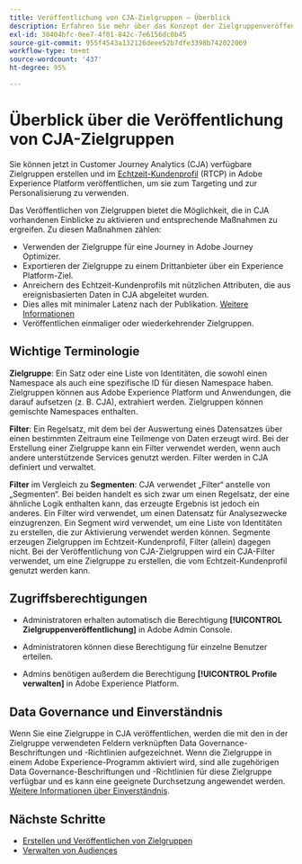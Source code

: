 ```yaml
---
title: Veröffentlichung von CJA-Zielgruppen – Überblick
description: Erfahren Sie mehr über das Konzept der Zielgruppenveröffentlichung in Customer Journey Analytics
exl-id: 30404bfc-0ee7-4f01-842c-7e6156dc0b45
source-git-commit: 955f4543a132126deee52b7dfe3398b742022069
workflow-type: tm+mt
source-wordcount: '437'
ht-degree: 95%

---
```


# Überblick über die Veröffentlichung von CJA-Zielgruppen

Sie können jetzt in Customer Journey Analytics (CJA) verfügbare Zielgruppen erstellen und im [Echtzeit-Kundenprofil](https://experienceleague.adobe.com/docs/experience-platform/profile/home.html?lang=de) (RTCP) in Adobe Experience Platform veröffentlichen, um sie zum Targeting und zur Personalisierung zu verwenden.

Das Veröffentlichen von Zielgruppen bietet die Möglichkeit, die in CJA vorhandenen Einblicke zu aktivieren und entsprechende Maßnahmen zu ergreifen. Zu diesen Maßnahmen zählen:

* Verwenden der Zielgruppe für eine Journey in Adobe Journey Optimizer.
* Exportieren der Zielgruppe zu einem Drittanbieter über ein Experience Platform-Ziel.
* Anreichern des Echtzeit-Kundenprofils mit nützlichen Attributen, die aus ereignisbasierten Daten in CJA abgeleitet wurden.
* Dies alles mit minimaler Latenz nach der Publikation. [Weitere Informationen](https://experienceleague.adobe.com/docs/analytics-platform/using/cja-components/audiences/publish.html?lang=en#latency)
* Veröffentlichen einmaliger oder wiederkehrender Zielgruppen.

## Wichtige Terminologie

**Zielgruppe**: Ein Satz oder eine Liste von Identitäten, die sowohl einen Namespace als auch eine spezifische ID für diesen Namespace haben. Zielgruppen können aus Adobe Experience Platform und Anwendungen, die darauf aufsetzen (z. B. CJA), extrahiert werden. Zielgruppen können gemischte Namespaces enthalten.

**Filter**: Ein Regelsatz, mit dem bei der Auswertung eines Datensatzes über einen bestimmten Zeitraum eine Teilmenge von Daten erzeugt wird. Bei der Erstellung einer Zielgruppe kann ein Filter verwendet werden, wenn auch andere unterstützende Services genutzt werden. Filter werden in CJA definiert und verwaltet.

**Filter** im Vergleich zu **Segmenten**: CJA verwendet „Filter“ anstelle von „Segmenten“. Bei beiden handelt es sich zwar um einen Regelsatz, der eine ähnliche Logik enthalten kann, das erzeugte Ergebnis ist jedoch ein anderes. Ein Filter wird verwendet, um einen Datensatz für Analysezwecke einzugrenzen. Ein Segment wird verwendet, um eine Liste von Identitäten zu erstellen, die zur Aktivierung verwendet werden können. Segmente erzeugen Zielgruppen im Echtzeit-Kundenprofil, Filter (allein) dagegen nicht. Bei der Veröffentlichung von CJA-Zielgruppen wird ein CJA-Filter verwendet, um eine Zielgruppe zu erstellen, die vom Echtzeit-Kundenprofil genutzt werden kann.

## Zugriffsberechtigungen

* Administratoren erhalten automatisch die Berechtigung **[!UICONTROL Zielgruppenveröffentlichung]** in Adobe Admin Console.

* Administratoren können diese Berechtigung für einzelne Benutzer erteilen.

* Admins benötigen außerdem die Berechtigung **[!UICONTROL Profile verwalten]** in Adobe Experience Platform.

## Data Governance und Einverständnis

Wenn Sie eine Zielgruppe in CJA veröffentlichen, werden die mit den in der Zielgruppe verwendeten Feldern verknüpften Data Governance-Beschriftungen und -Richtlinien aufgezeichnet.  Wenn die Zielgruppe in einem Adobe Experience-Programm aktiviert wird, sind alle zugehörigen Data Governance-Beschriftungen und -Richtlinien für diese Zielgruppe verfügbar und es kann eine geeignete Durchsetzung angewendet werden. [Weitere Informationen über Einverständnis](https://experienceleague.adobe.com/docs/experience-platform/data-governance/policies/user-guide.html?lang=de#consent-policy).

## Nächste Schritte

* [Erstellen und Veröffentlichen von Zielgruppen](/help/components/audiences/publish.md)
* [Verwalten von Audiences](/help/components/audiences/manage.md)
